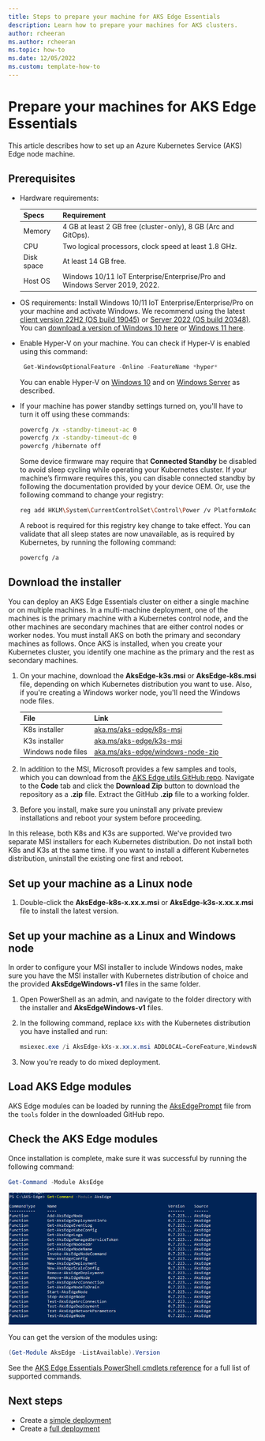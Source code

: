 ```yaml
---
title: Steps to prepare your machine for AKS Edge Essentials
description: Learn how to prepare your machines for AKS clusters. 
author: rcheeran
ms.author: rcheeran
ms.topic: how-to
ms.date: 12/05/2022
ms.custom: template-how-to
---
```


# Prepare your machines for AKS Edge Essentials

This article describes how to set up an Azure Kubernetes Service (AKS) Edge node machine.

## Prerequisites

- Hardware requirements:

  | Specs | Requirement |
  | ---------- | --------- |
  | Memory | 4 GB at least 2 GB free (cluster-only), 8 GB (Arc and GitOps). |
  | CPU | Two logical processors, clock speed at least 1.8 GHz. |
  | Disk space | At least 14 GB free. |
  | Host OS | Windows 10/11 IoT Enterprise/Enterprise/Pro and Windows Server 2019, 2022. |

- OS requirements: Install Windows 10/11 IoT Enterprise/Enterprise/Pro on your machine and activate Windows. We recommend using the latest [client version 22H2 (OS build 19045)](/windows/release-health/release-information) or [Server 2022 (OS build 20348)](/windows/release-health/windows-server-release-info). You can [download a version of Windows 10 here](https://www.microsoft.com/software-download/windows10) or [Windows 11 here](https://www.microsoft.com/software-download/windows11). 
- Enable Hyper-V on your machine. You can check if Hyper-V is enabled using this command:

    ```powershell
     Get-WindowsOptionalFeature -Online -FeatureName *hyper*
    ```

    You can enable Hyper-V on [Windows 10](/virtualization/hyper-v-on-windows/quick-start/enable-hyper-v) and on [Windows Server](/windows-server/virtualization/hyper-v/get-started/get-started-with-hyper-v-on-windows) as described.
- If your machine has power standby settings turned on, you'll have to turn it off using these commands:

    ```bash
    powercfg /x -standby-timeout-ac 0
    powercfg /x -standby-timeout-dc 0
    powercfg /hibernate off
    ```

    Some device firmware may require that **Connected Standby** be disabled to avoid sleep cycling while operating your Kubernetes cluster. If your machine’s firmware requires this, you can disable connected standby by following the documentation provided by your device OEM. Or, use the following command to change your registry:

    ```bash
    reg add HKLM\System\CurrentControlSet\Control\Power /v PlatformAoAcOverride /t REG_DWORD /d 0
    ```

    A reboot is required for this registry key change to take effect. You can validate that all sleep states are now unavailable, as is required by Kubernetes, by running the following command:

    ```bash
    powercfg /a
    ```

## Download the installer

You can deploy an AKS Edge Essentials cluster on either a single machine or on multiple machines. In a multi-machine deployment, one of the machines is the primary machine with a Kubernetes control node, and the other machines are secondary machines that are either control nodes or worker nodes. You must install AKS on both the primary and secondary machines as follows. Once AKS is installed, when you create your Kubernetes cluster, you identify one machine as the primary and the rest as secondary machines.

1. On your machine, download the **AksEdge-k3s.msi** or **AksEdge-k8s.msi** file, depending on which Kubernetes distribution you want to use. Also, if you're creating a Windows worker node, you'll need the Windows node files.

    | File | Link |
    | ---- | ---- |
    | K8s installer | [aka.ms/aks-edge/k8s-msi](https://aka.ms/aks-edge/k8s-msi)  |
    | K3s installer | [aka.ms/aks-edge/k3s-msi](https://aka.ms/aks-edge/k3s-msi) |
    | Windows node files | [aka.ms/aks-edge/windows-node-zip](https://aka.ms/aks-edge/windows-node-zip) |

1. In addition to the MSI, Microsoft provides a few samples and tools, which you can download from the [AKS Edge utils GitHub repo](https://github.com/Azure/aks-edge-utils).  Navigate to the **Code** tab and click the **Download Zip** button to download the repository as a **.zip** file. Extract the GitHub **.zip** file to a working folder.

1. Before you install, make sure you uninstall any private preview installations and reboot your system before proceeding.

In this release, both K8s and K3s are supported. We've provided two separate MSI installers for each Kubernetes distribution. Do not install both K8s and K3s at the same time. If you want to install a different Kubernetes distribution, uninstall the existing one first and reboot.

## Set up your machine as a Linux node

1. Double-click the **AksEdge-k8s-x.xx.x.msi** or **AksEdge-k3s-x.xx.x.msi** file to install the latest version.

## Set up your machine as a Linux and Windows node

In order to configure your MSI installer to include Windows nodes, make sure you have the MSI installer with Kubernetes distribution of choice and the provided **AksEdgeWindows-v1** files in the same folder.

1. Open PowerShell as an admin, and navigate to the folder directory with the installer and **AksEdgeWindows-v1** files.

2. In the following command, replace `kXs` with the Kubernetes distribution you have installed and run:

    ```powershell
    msiexec.exe /i AksEdge-kXs-x.xx.x.msi ADDLOCAL=CoreFeature,WindowsNodeFeature
    ```

3. Now you're ready to do mixed deployment.

## Load AKS Edge modules

AKS Edge modules can be loaded by running the [AksEdgePrompt](https://github.com/Azure/aks-edge-utils/blob/main/tools/AksEdgePrompt.cmd) file from the `tools` folder in the downloaded GitHub repo.

## Check the AKS Edge modules

Once installation is complete, make sure it was successful by running the following command:

```powershell
Get-Command -Module AksEdge
```

![Screenshot of installed PowerShell modules.](media/aks-edge/aks-edge-modules-installed.png)

You can get the version of the modules using:

```powershell
(Get-Module AksEdge -ListAvailable).Version
```

See the [AKS Edge Essentials PowerShell cmdlets reference](./reference/aks-edge-ps/index.md) for a full list of supported commands.

## Next steps

- Create a [simple deployment](aks-edge-howto-single-node-deployment.md)
- Create a [full deployment](aks-edge-howto-multi-node-deployment.md)
